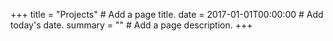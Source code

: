 +++
title = "Projects"  # Add a page title.
date = 2017-01-01T00:00:00  # Add today's date.
summary = ""  # Add a page description.
+++
